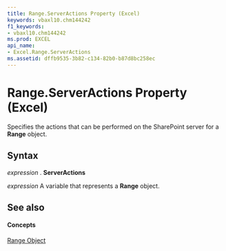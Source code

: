 ```yaml
---
title: Range.ServerActions Property (Excel)
keywords: vbaxl10.chm144242
f1_keywords:
- vbaxl10.chm144242
ms.prod: EXCEL
api_name:
- Excel.Range.ServerActions
ms.assetid: dffb9535-3b82-c134-82b0-b87d8bc258ec
---
```



# Range.ServerActions Property (Excel)

Specifies the actions that can be performed on the SharePoint server for a  **Range** object.


## Syntax

 _expression_ . **ServerActions**

 _expression_ A variable that represents a **Range** object.


## See also


#### Concepts


[Range Object](range-object-excel.md)

